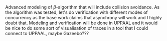 Advanced modeling of $\beta$-algorithm that will include collision avoidance.
As the algorithm was tested, let's do verification with different modes of concurrency as the base work claims that asynchrony will work and I highly doubt that. Modeling and verification will be done in UPPAAL and it would be nice to do some sort of visualisation of traces in a tool that I could connect to UPPAAL, maybe Gazeebo???